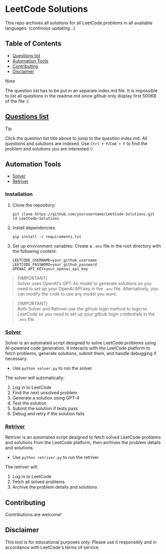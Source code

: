 # LeetCode Solutions

This repo archives all solutions for all LeetCode problems in all available languages. (continous updating...)

## Table of Contents
- [Questions list](#questions-list)
- [Automation Tools](#automation-tools)
- [Contributing](#contributing)
- [Disclaimer](#disclaimer)

> [!NOTE]
> The question list has to be put in an separate index.md file. It is impossible to list all questions in the readme.md since github only display first 500KB of the file :(

## [Questions list](index.md)

> [!TIP]
> Click the question list title above to jump to the question index.md. All questions and solutions are indexed. Use ```Ctrl + F```/```Cmd + F``` to find the problem and solutions you are interested :)

## Automation Tools

- [Solver](#solver)
- [Retriver](#retriver)

### Installation

1. Clone the repository:
   ```
   git clone https://github.com/yourusername/LeetCode-Solutions.git
   cd LeetCode-Solutions
   ```

2. Install dependencies:
   ```
   pip install -r requirements.txt
   ```

3. Set up environment variables:
   Create a `.env` file in the root directory with the following content:
   ```
   LEETCODE_USERNAME=your_github_username
   LEETCODE_PASSWORD=your_github_password
   OPENAI_API_KEY=your_openai_api_key
   ```

> [!IMPORTANT]\
> Solver uses OpenAI's GPT-4o model to generate solutions so you need to set up your OpenAI API key in the ```.env``` file. Alternatively, you can modify the code to use any model you want.

> [!IMPORTANT]\
> Both Solver and Retriver use the github login method to login to LeetCode so you need to set up your github login credentials in the ```.env``` file.

### [Solver](#solver)

Solver is an automated script designed to solve LeetCode problems using AI-powered code generation. It interacts with the LeetCode platform to fetch problems, generate solutions, submit them, and handle debugging if necessary.

- Use ```python solver.py``` to run the solver.

The solver will automatically:
1. Log in to LeetCode
2. Find the next unsolved problem
3. Generate a solution using GPT-4
4. Test the solution
5. Submit the solution if tests pass
6. Debug and retry if the solution fails

### [Retriver](#retriver)

Retriver is an automated script designed to fetch solved LeetCode problems and solutions from the LeetCode platform, then archives the problem details and solutions.

- Use ```python retriver.py``` to run the retriver.

The retriver will:
1. Log in to LeetCode
2. Fetch all solved problems
3. Archive the problem details and solutions

## Contributing

Contributions are welcome!

## Disclaimer

This tool is for educational purposes only. Please use it responsibly and in accordance with LeetCode's terms of service.
